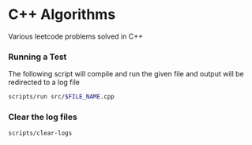 # C++ Algorithms

Various leetcode problems solved in C++

### Running a Test

The following script will compile and run the given file and output will be redirected to a log file

```sh
scripts/run src/$FILE_NAME.cpp
```

### Clear the log files

```sh
scripts/clear-logs

```
